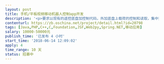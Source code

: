 ```yaml
---                
layout: post       
title: 手机/平板视频移动机器人控制app开发           
description: '<p>要求以现有的遥控底盘加控制代码，外加底盘上载荷的控制和读取，集中到一个APP里的开发任务。</p><p>具体要求如下：</p><p>电池容量 10AH   </p><p>电源功率 60W   </p><p>额外负载 5kg   </p><p>越障极限 15度坡度爬行   </p><p>底盘布局 履带   </p><p>宽度尺寸 30cm   </p><p>长度尺寸 28cm  </p><p>续航距离 10km  </p><p>双光热像仪 RLIP DUO R</p><p>温湿度采集传感器 USE接口 支持linux  </p><p>APP：安卓；远程图传；遥控；采集信息显示；电量显示；速度控制   </p>'     
contenturl: https://zb.oschina.net/project/detail.html?id=20798      
tags: [Java,PHP,C++,C,Foundation,JSF,Web2py,Spring.NET,移动应用]            
salary: 10000-50000元          
publish_time: '已发布 4 小时'         
start_time: '2018-06-14 12:09:02'           
apply: 4                   
time_range: 10 天              
status: 招募中                  
---                 
```

